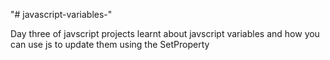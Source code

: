 "# javascript-variables-" 

Day three of javscript projects learnt about javscript variables and how you can use js to update them using the SetProperty
